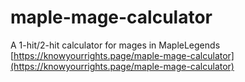 # maple-mage-calculator
A 1-hit/2-hit calculator for mages in MapleLegends
[https://knowyourrights.page/maple-mage-calculator](https://knowyourrights.page/maple-mage-calculator)
